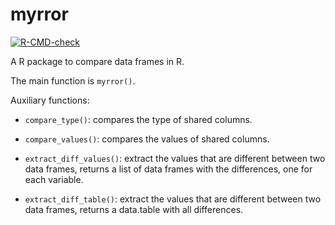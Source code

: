 # myrror
<!-- badges: start -->
  [![R-CMD-check](https://github.com/giorgiacek/myrror/actions/workflows/R-CMD-check.yaml/badge.svg)](https://github.com/giorgiacek/myrror/actions/workflows/R-CMD-check.yaml)
  <!-- badges: end -->


A R package to compare data frames in R.

The main function is `myrror()`.

Auxiliary functions:

-   `compare_type()`: compares the type of shared columns.

-   `compare_values()`: compares the values of shared columns.

-   `extract_diff_values()`: extract the values that are different between two data frames, returns a list of data frames with the differences, one for each variable.

-   `extract_diff_table()`: extract the values that are different between two data frames, returns a data.table with all differences.
